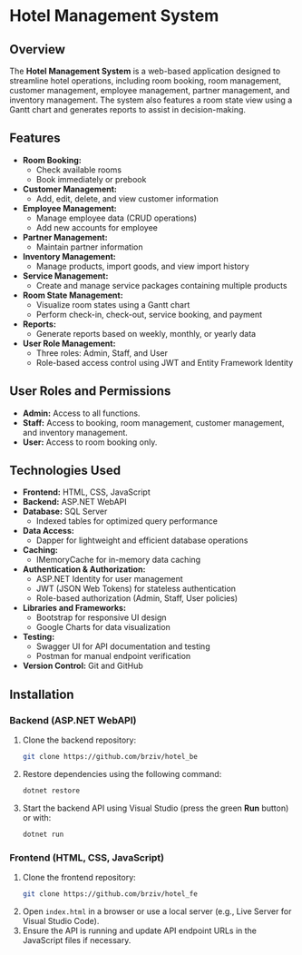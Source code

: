 # Hotel Management System

## Overview
The **Hotel Management System** is a web-based application designed to streamline hotel operations, including room booking, room management, customer management, employee management, partner management, and inventory management. The system also features a room state view using a Gantt chart and generates reports to assist in decision-making.

## Features
- **Room Booking:**
  - Check available rooms
  - Book immediately or prebook
- **Customer Management:**
  - Add, edit, delete, and view customer information
- **Employee Management:**
  - Manage employee data (CRUD operations)
  - Add new accounts for employee
- **Partner Management:**
  - Maintain partner information
- **Inventory Management:**
  - Manage products, import goods, and view import history
- **Service Management:**
  - Create and manage service packages containing multiple products
- **Room State Management:**
  - Visualize room states using a Gantt chart
  - Perform check-in, check-out, service booking, and payment
- **Reports:**
  - Generate reports based on weekly, monthly, or yearly data
- **User Role Management:**
  - Three roles: Admin, Staff, and User
  - Role-based access control using JWT and Entity Framework Identity

## User Roles and Permissions
- **Admin:** Access to all functions.
- **Staff:** Access to booking, room management, customer management, and inventory management.
- **User:** Access to room booking only.

## Technologies Used
* **Frontend:** HTML, CSS, JavaScript
* **Backend:** ASP.NET WebAPI
* **Database:** SQL Server  
  * Indexed tables for optimized query performance
* **Data Access:**  
  * Dapper for lightweight and efficient database operations
* **Caching:**  
  * IMemoryCache for in-memory data caching
* **Authentication & Authorization:**  
  * ASP.NET Identity for user management  
  * JWT (JSON Web Tokens) for stateless authentication  
  * Role-based authorization (Admin, Staff, User policies)
* **Libraries and Frameworks:**  
  * Bootstrap for responsive UI design  
  * Google Charts for data visualization
* **Testing:**  
  * Swagger UI for API documentation and testing  
  * Postman for manual endpoint verification
* **Version Control:** Git and GitHub

## Installation
### Backend (ASP.NET WebAPI)
1. Clone the backend repository:
    ```bash
    git clone https://github.com/brziv/hotel_be
    ```
2. Restore dependencies using the following command:
    ```bash
    dotnet restore
    ```
3. Start the backend API using Visual Studio (press the green **Run** button) or with:
    ```bash
    dotnet run
    ```

### Frontend (HTML, CSS, JavaScript)
1. Clone the frontend repository:
    ```bash
    git clone https://github.com/brziv/hotel_fe
    ```
2. Open `index.html` in a browser or use a local server (e.g., Live Server for Visual Studio Code).  
3. Ensure the API is running and update API endpoint URLs in the JavaScript files if necessary.  
